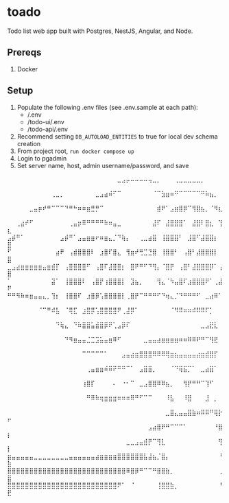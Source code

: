 # toado
Todo list web app built with Postgres, NestJS, Angular, and Node.

## Prereqs
1. Docker

## Setup
1. Populate the following .env files (see .env.sample at each path):
   * /.env
   * /todo-ui/.env
   * /todo-api/.env
3. Recommend setting `DB_AUTOLOAD_ENTITIES` to true for local dev schema creation
4. From project root, `run docker compose up`
5. Login to pgadmin
6. Set server name, host, admin username/password, and save

⠀⠀⠀⠀⠀⠀⠀⠀⠀⠀⠀⠀⠀⠀⠀⠀⠀⠀⠀⠀⠀⠀⠀⠀⠀⣀⣠⡤⠤⠤⠤⠤⢤⣀⡀⠀⠀⠀⢀⣀⣀⣀⣀⣀⡀⠀⠀⠀⠀⠀
⠀⠀⠀⠀⠀⠀⠀⠀⠀⠀⢀⣀⡀⠀⠀⠀⠀⠀⠀⠀⣀⣠⣴⠾⠋⠉⠀⠀⠀⠀⠀⠀⠀⠈⠉⣳⣶⠶⠛⠉⠉⠉⠉⠉⠛⠷⣦⡀⠀⠀
⠀⠀⠀⠀⠀⣀⣤⡶⠞⠛⠉⠉⠉⠙⠛⠓⠶⠶⣶⣛⡛⠉⠀⠀⠀⠀⠀⠀⠀⠀⠀⠀⠀⠀⣾⠟⠁⣠⣶⣿⡿⠉⢻⣿⣦⡀⠈⠻⣆⠀
⠀⠀⢀⣴⠞⠋⠀⠀⠀⠀⠀⠀⠀⠀⢀⣤⡶⠿⠛⠛⠛⠛⠷⠶⣤⣀⠀⠀⠀⠀⠀⠀⠀⣼⠏⠀⣼⣿⣿⣿⠁⠀⣼⣿⠇⣿⣆⠀⢹⣆
⣠⡾⠛⠁⠀⠀⠀⠀⠀⠀⠀⠀⣠⡾⠛⠁⣠⣤⣶⣶⠖⠶⣶⣄⡈⠙⢷⡄⠀⠀⢀⣀⣴⣿⠀⢸⣿⣿⣿⠃⠀⣸⣿⠋⣼⣿⣿⡆⠀⣿
⠋⠀⠀⠀⠀⠀⠀⠀⠀⠀⠀⣴⠟⠀⢠⣾⣿⣿⣿⠇⠀⣰⣿⠏⣿⣄⠀⢻⣶⠞⢛⣉⣙⣿⠀⢸⣿⣿⠃⠀⢠⣿⠃⣼⣿⣿⣿⡇⠀⣿
⣀⣠⣴⣶⣶⣶⣶⣶⣤⣶⣾⡏⠀⢠⣿⣿⣿⣿⠋⠀⢠⣿⠏⣼⣿⣿⡆⠀⣿⠟⠛⠋⠙⢻⡄⠈⣿⡟⠀⢠⣿⠃⣼⣿⣿⣿⡿⠁⢠⣿
⠁⠀⠀⠀⠀⠀⠀⠀⠀⠀⣽⠁⠀⢸⣿⣿⣿⠇⠀⢠⣿⡟⢰⣿⣿⣿⡇⠀⣹⣦⡀⠀⠀⠀⢻⣄⠈⠳⣤⣿⠏⣰⣿⣿⣿⠟⠁⢀⣼⠟
⠛⠛⠻⠷⠶⣶⣤⣤⣄⡀⢹⡆⠀⢸⣿⣿⠏⠀⣰⣿⡿⢡⣿⣿⣿⣿⡇⢀⣿⡟⠉⠛⠛⠛⠋⠙⢶⣄⡈⠙⠛⠛⠛⠋⠀⣀⣴⠿⠁⠀
⠀⠀⠀⠀⠀⠀⠀⠈⠉⠛⠾⣧⠀⠈⢿⣏⠀⣰⣿⡿⢡⣿⣿⣿⣿⠟⢀⣼⡿⠁⠀⠀⠀⠀⠀⠀⠀⠈⠻⠿⠶⠶⠾⠿⠿⠏⡁⠀⠀⠀
⠀⠀⠀⠀⠀⠀⠀⠀⠀⠀⠀⠙⢷⣄⠀⠙⠷⣿⣿⣥⣾⣿⡿⠟⢁⣠⡿⠏⠀⠀⠀⠀⠀⠀⠀⠀⠀⠀⠀⠀⠀⠀⠀⠀⣀⣠⣟⣇⠀⠀
⠀⠀⠀⠀⠀⠀⠀⠀⠀⠀⠀⠀⠀⠙⠻⣶⣤⣤⣈⣉⣩⣥⣤⣶⠿⠋⠀⠀⠀⠀⠀⣀⣤⣤⣴⣶⣶⣶⣶⠶⠶⠿⠿⠟⠛⠉⢻⣟⠀⠀
⠀⠀⠀⠀⠀⠀⠀⠀⠀⠀⠀⠀⠀⠀⠀⠀⠀⠉⠉⠉⠉⠉⠁⠀⠀⠀⣠⣤⣴⣶⣿⣿⣿⠿⠿⠿⢿⣶⣦⣤⣤⣤⣤⣴⣶⣾⣿⡏⠀⠀
⠀⠀⠀⠀⠀⠀⠀⠀⠀⠀⠀⠀⠀⠀⠀⠀⠀⠀⢀⣤⣶⣶⠾⠿⠟⠛⠛⠉⠁⠀⣠⣿⣿⡀⠀⠀⠀⠈⠙⢿⣯⡉⠁⠀⣀⣴⣿⠁⠀⠀
⠀⠀⠀⠀⠀⠀⠀⠀⠀⠀⠀⠀⠀⠀⠀⠀⠀⢰⣿⡏⠀⠀⠀⠀⠄⠀⠐⠂⠉⠀⣀⣠⣿⣿⠿⠿⣦⡀⠀⠀⢻⡟⠛⠛⠉⢹⠋⠀⠀⠀
⠀⠀⠀⠀⠀⠀⠀⠀⠀⠀⠀⠀⠀⠀⠀⠀⠀⠀⠛⠿⠷⢶⣶⣶⣶⠶⠶⠶⠿⠛⠋⠉⠉⠀⠀⠀⠸⣧⠀⠀⠸⣿⠀⠀⠀⣸⠀⡀⠀⠀
⠀⠀⠀⠀⠀⠀⠀⠀⠀⠀⠀⠀⠀⠀⠀⠀⠀⠀⠀⠀⠀⠀⠀⠀⠀⠀⠀⠀⠀⠀⠀⠀⠀⠀⠀⠀⣀⣿⣄⣤⣤⣿⣷⠶⠿⠿⠛⢿⡗⠖
⠀⠀⠀⠀⠀⠀⠀⠀⠀⠀⠀⠀⠀⠀⠀⠀⠀⠀⠀⠀⠀⠀⠀⠀⠀⠀⠀⠀⠀⠀⠀⠀⣠⣴⣿⠟⠛⠉⠉⠉⠁⠀⠀⠀⠀⠀⠀⠘⣿⡆
⠀⠀⠀⠀⠀⠀⠀⠀⠀⠀⠀⠀⠀⠀⠀⠀⠀⠀⠀⠀⠀⠀⠀⠀⠀⠀⠀⣀⣀⣠⣤⣾⡟⠉⢻⣇⠀⠀⠀⠀⠀⠀⠀⠀⠀⠀⠀⠀⢻⡇
⣶⣤⣤⣤⣤⣤⣀⣀⣀⣀⣀⣀⣀⣀⣤⣤⣤⣤⣤⣤⣴⣶⣶⣶⣶⣿⣿⣿⣿⣿⣿⣧⣼⣦⡈⣿⡄⠀⠀⠀⠀⠀⠀⠀⠀⠀⠀⠀⠘⣷
⣿⣿⣿⣿⣿⣿⣿⣿⣿⣿⣿⣿⣿⣿⣿⣿⣿⣿⣿⣿⣿⣿⣿⣿⣿⣿⣿⠿⣿⡿⠛⠉⠉⠛⣿⣿⣷⡀⠀⠀⠀⠀⠀⠀⠀⠀⠀⠀⢀⣿
⣿⣿⣿⣿⣿⣿⣿⣿⣿⣿⣿⣿⣿⣿⣿⣿⣿⣿⣿⣿⣿⣿⣿⣿⣿⠟⠁⠀⠈⠀⠀⠀⠀⠀⢸⣿⣿⣷⡀⠀⠀⠀⠀⠀⠀⠀⠀⠀⠘⣟
